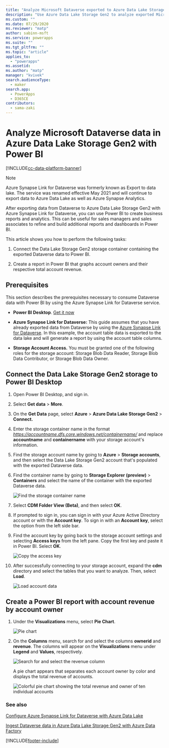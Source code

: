 ```yaml
---
title: "Analyze Microsoft Dataverse exported to Azure Data Lake Storage Gen2 data with Power BI | MicrosoftDocs"
description: "Use Azure Data Lake Storage Gen2 to analyze exported Microsoft Dataverse data"
ms.custom: ""
ms.date: 07/29/2020
ms.reviewer: "matp"
author: sabinn-msft
ms.service: powerapps
ms.suite: ""
ms.tgt_pltfrm: ""
ms.topic: "article"
applies_to: 
  - "powerapps"
ms.assetid: 
ms.author: "matp"
manager: "kvivek"
search.audienceType: 
  - maker
search.app: 
  - PowerApps
  - D365CE
contributors:
  - sama-zaki
---
```


# Analyze Microsoft Dataverse data in Azure Data Lake Storage Gen2 with Power BI

[!INCLUDE[cc-data-platform-banner](../../includes/cc-data-platform-banner.md)]

> [!NOTE]
> Azure Synapse Link for Dataverse was formerly known as Export to data lake. The service was renamed effective May 2021 and will continue to export data to Azure Data Lake as well as Azure Synapse Analytics.

After exporting data from Dataverse to Azure Data Lake Storage Gen2
with Azure Synapse Link for Dataverse, you can use Power BI to create business
reports and analytics. This can be useful for sales managers and sales associates to refine and build additional reports and dashboards in Power BI.

This article shows you how to perform the following tasks:

1. Connect the Data Lake Storage Gen2 storage container containing the exported Dataverse data to Power BI.

2. Create a report in Power BI that graphs account owners and their respective total account revenue.

## Prerequisites

This section describes the prerequisites necessary to consume Dataverse data with Power BI by using the Azure Synapse Link for Dataverse service.

- **Power BI Desktop**. [Get it now](https://powerbi.microsoft.com/downloads/)

- **Azure Synapse Link for Dataverse:** This guide assumes that you have already exported data from Dataverse by using the [Azure Synapse Link for Dataverse](export-to-data-lake.md). In this example, the account table data is exported to the data lake and will generate a report by using the account table columns.

- **Storage Account Access.** You must be granted one of the following roles for the storage account: Storage Blob Data Reader, Storage Blob Data Contributor, or Storage Blob Data Owner.

## Connect the Data Lake Storage Gen2 storage to Power BI Desktop

1. Open Power BI Desktop, and sign in.

2. Select **Get data** > **More**.

3. On the **Get Data** page, select **Azure** > **Azure Data Lake Storage Gen2** > **Connect.**

4. Enter the storage container name in the format<br>*https://accountname.dfs.core.windows.net/containername/* and replace **accountname** and **containername** with your storage account's information.

5. Find the storage account name by going to **Azure** > **Storage accounts**, and then select the Data Lake Storage Gen2 account that's populated with the exported Dataverse data.

6. Find the container name by going to **Storage Explorer (preview)** > **Containers** and select the name of the container with the exported Dataverse data.

    ![Find the storage container name](media/find-container-name.png "Find the storage container name")

7. Select **CDM Folder View (Beta)**, and then select **OK**.

8. If prompted to sign in, you can sign in with your Azure Active Directory account or with the **Account key**. To sign in with an **Account key**, select the option from the left side bar.

9. Find the account key by going back to the storage account settings and selecting **Access keys** from the left pane. Copy the first key and paste it in Power BI. Select **OK**.

    ![Copy the access key](media/copy-access-key.png "Copy the access key")

10. After successfully connecting to your storage account, expand the **cdm** directory and select the tables that you want to analyze. Then, select **Load**.

    ![Load account data](media/load-account-data.png "Load account data")

## Create a Power BI report with account revenue by account owner

1. Under the **Visualizations** menu, select **Pie Chart**.

    ![Pie chart](media/pie-chart.png "Pie chart")

2. On the **Columns** menu, search for and select the columns **ownerid** and **revenue**. The columns will appear on the **Visualizations** menu under **Legend** and **Values**, respectively.

    ![Search for and select the revenue column](media/select-fields.png "Search for and select the revenue column")

   A pie chart appears that separates each account owner by color and displays the total revenue of accounts.

    ![Colorful pie chart showing the total revenue and owner of ten individual accounts](media/account-data-pie-chart.png "Colorful pie chart showing the total revenue and owner of ten individual accounts")

### See also

[Configure Azure Synapse Link for Dataverse with Azure Data Lake](./azure-synapse-link-data-lake.md)

[Ingest Dataverse data in Azure Data Lake Storage Gen2 with Azure Data Factory](export-to-data-lake-data-adf.md)

[!INCLUDE[footer-include](../../includes/footer-banner.md)]
